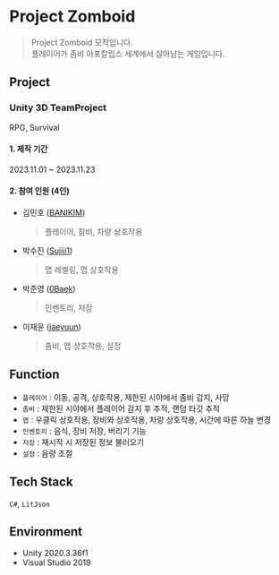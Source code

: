 # Project Zomboid
> Project Zomboid 모작입니다.   
> 플레이어가 좀비 아포칼립스 세계에서 살아남는 게임입니다.
## Project
### Unity 3D TeamProject   
RPG, Survival
#### 1. 제작 기간
2023.11.01 ~ 2023.11.23
#### 2. 참여 인원 (4인)
- 김민호 ([BANIKIM](https://github.com/BANIKIM))
  > 플레이어, 장비, 차량 상호작용
- 박수진 ([Sujiii1](https://github.com/Sujiii1))
  > 맵 레벨링, 맵 상호작용
- 박준영 ([0Baek](https://github.com/0Baek))
  > 인벤토리, 저장
- 이재윤 ([jaeyuun](https://github.com/jaeyuun))
  > 좀비, 맵 상호작용, 설정
## Function
- `플레이어` : 이동, 공격, 상호작용, 제한된 시야에서 좀비 감지, 사망
- `좀비` : 제한된 시야에서 플레이어 감지 후 추적, 랜덤 타깃 추적
- `맵` : 우클릭 상호작용, 장비와 상호작용, 차량 상호작용, 시간에 따른 하늘 변경
- `인벤토리` : 음식, 장비 저장, 버리기 기능
- `저장` : 재시작 시 저장된 정보 불러오기
- `설정` : 음량 조절
## Tech Stack
`C#`, `LitJson`
## Environment
- Unity 2020.3.36f1
- Visual Studio 2019
